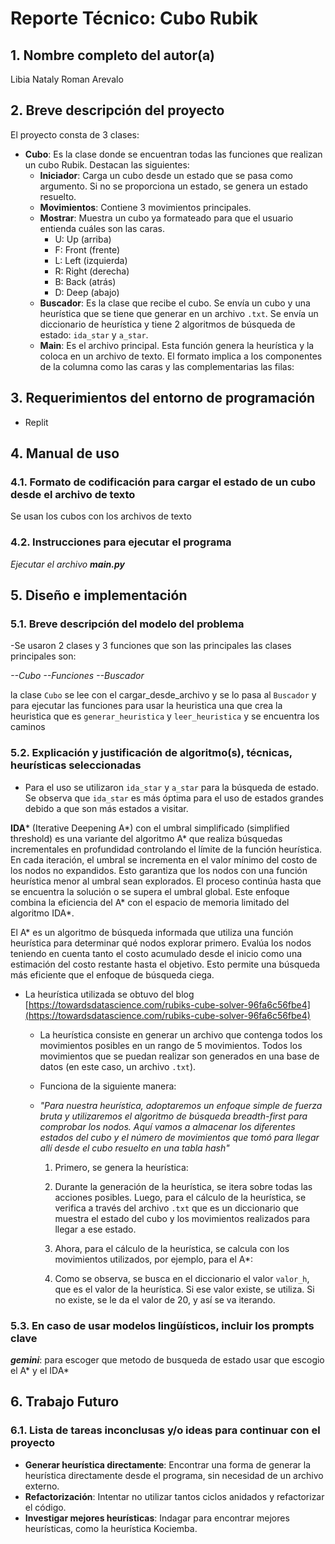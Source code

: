 # Reporte Técnico: Cubo Rubik

## 1. Nombre completo del autor(a)
Libia Nataly Roman Arevalo

## 2. Breve descripción del proyecto
El proyecto consta de 3 clases:

- **Cubo**: Es la clase donde se encuentran todas las funciones que realizan un cubo Rubik. Destacan las siguientes:
   - **Iniciador**: Carga un cubo desde un estado que se pasa como argumento. Si no se proporciona un estado, se genera un estado resuelto.
   - **Movimientos**: Contiene 3 movimientos principales.
   - **Mostrar**: Muestra un cubo ya formateado para que el usuario entienda cuáles son las caras.
       - U: Up (arriba)
       - F: Front (frente)
       - L: Left (izquierda)
       - R: Right (derecha)
       - B: Back (atrás)
       - D: Deep (abajo)
    - **Buscador**: Es la clase que recibe el cubo. Se envía un cubo y una heurística que se tiene que generar en un archivo `.txt`. Se envía un diccionario de heurística y tiene 2 algoritmos de búsqueda de estado: `ida_star` y `a_star`.
    - **Main**: Es el archivo principal. Esta función genera la heurística y la coloca en un archivo de texto. El formato implica a los componentes de la columna como las caras y las complementarias las filas:

## 3. Requerimientos del entorno de programación
- Replit

## 4. Manual de uso

### 4.1. Formato de codificación para cargar el estado de un cubo desde el archivo de texto

Se usan los cubos con los archivos de texto

### 4.2. Instrucciones para ejecutar el programa
*Ejecutar el archivo **main.py*** 


## 5. Diseño e implementación

### 5.1. Breve descripción del modelo del problema

-Se usaron 2 clases y 3 funciones que son las principales
 las clases principales son:

 *--Cubo*
 *--Funciones*
 *--Buscador*

la clase `Cubo` se lee con el cargar_desde_archivo y se lo pasa al `Buscador` y para ejecutar las funciones para usar la heuristica una que crea la heuristica que es `generar_heuristica` y `leer_heuristica` y se encuentra los caminos 


### 5.2. Explicación y justificación de algoritmo(s), técnicas, heurísticas seleccionadas

- Para el uso se utilizaron `ida_star` y `a_star` para la búsqueda de estado. Se observa que `ida_star` es más óptima para el uso de estados grandes debido a que son más estados a visitar.

**IDA*** (Iterative Deepening A*) con el umbral simplificado (simplified threshold) es una variante del algoritmo A* que realiza búsquedas incrementales en profundidad controlando el límite de la función heurística. En cada iteración, el umbral se incrementa en el valor mínimo del costo de los nodos no expandidos. Esto garantiza que los nodos con una función heurística menor al umbral sean explorados. El proceso continúa hasta que se encuentra la solución o se supera el umbral global. Este enfoque combina la eficiencia del A* con el espacio de memoria limitado del algoritmo IDA*.

El A* es un algoritmo de búsqueda informada que utiliza una función heurística para determinar qué nodos explorar primero. Evalúa los nodos teniendo en cuenta tanto el costo acumulado desde el inicio como una estimación del costo restante hasta el objetivo. Esto permite una búsqueda más eficiente que el enfoque de búsqueda ciega.

- La heurística utilizada se obtuvo del blog [https://towardsdatascience.com/rubiks-cube-solver-96fa6c56fbe4](https://towardsdatascience.com/rubiks-cube-solver-96fa6c56fbe4)

   - La heurística consiste en generar un archivo que contenga todos los movimientos posibles en un rango de 5 movimientos. Todos los movimientos que se puedan realizar son generados en una base de datos (en este caso, un archivo `.txt`).
   - Funciona de la siguiente manera:

   - *"Para nuestra heurística, adoptaremos un enfoque simple de fuerza bruta y utilizaremos el algoritmo de búsqueda breadth-first para comprobar los nodos. Aquí vamos a almacenar los diferentes estados del cubo y el número de movimientos que tomó para llegar allí desde el cubo resuelto en una tabla hash"*

       1. Primero, se genera la heurística:

       2. Durante la generación de la heurística, se itera sobre todas las acciones posibles. Luego, para el cálculo de la heurística, se verifica a través del archivo `.txt` que es un diccionario que muestra el estado del cubo y los movimientos realizados para llegar a ese estado.

       3. Ahora, para el cálculo de la heurística, se calcula con los movimientos utilizados, por ejemplo, para el A*:

       4. Como se observa, se busca en el diccionario el valor `valor_h`, que es el valor de la heurística. Si ese valor existe, se utiliza. Si no existe, se le da el valor de 20, y así se va iterando.

### 5.3. En caso de usar modelos lingüísticos, incluir los prompts clave

***gemini***: para escoger que metodo de busqueda de estado usar que escogio el A* y el IDA*

## 6. Trabajo Futuro

### 6.1. Lista de tareas inconclusas y/o ideas para continuar con el proyecto

- **Generar heurística directamente**: Encontrar una forma de generar la heurística directamente desde el programa, sin necesidad de un archivo externo.
- **Refactorización**: Intentar no utilizar tantos ciclos anidados y refactorizar el código.
- **Investigar mejores heurísticas**: Indagar para encontrar mejores heurísticas, como la heurística Kociemba.
